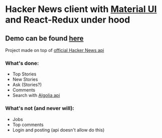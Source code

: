 # Hacker News client with [Material UI](https://github.com/callemall/material-ui) and React-Redux under hood

## Demo can be found [here](http://hn.helioxigen.space/)

Project made on top of [official Hacker News api](https://github.com/HackerNews/API)

### What's done:
* Top Stories
* New Stories
* Ask (Stories?)
* Comments
* Search with [Algolia api](https://hn.algolia.com/api)

### What's not (and never will):
* Jobs
* Top comments
* Login and posting (api doesn't allow do this)
